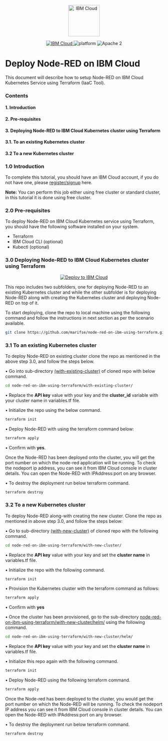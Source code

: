 <p align="center">
    <a href="https://cloud.ibm.com">
        <img src="https://cloud.ibm.com/media/docs/developer-appservice/resources/ibm-cloud.svg" height="100" alt="IBM Cloud">
    </a>
</p>

<p align="center">
    <a href="https://cloud.ibm.com">
    <img src="https://img.shields.io/badge/IBM%20Cloud-powered-blue.svg" alt="IBM Cloud">
    </a>
    <img src="https://img.shields.io/badge/platform-node-lightgrey.svg?style=flat" alt="platform">
    <img src="https://img.shields.io/badge/license-Apache2-blue.svg?style=flat" alt="Apache 2">
</p>


# Deploy Node-RED on IBM Cloud

This document will describe how to setup Node-RED on IBM Cloud Kubernetes Service using Terraform (IaaC Tool).

### Contents

#### 1.     Introduction
#### 2.     Pre-requisites
#### 3.     Deploying Node-RED to IBM Cloud Kubernetes cluster using Terraform
#### 3.1.     To an existing Kubernetes cluster
#### 3.2	  To a new Kubernetes cluster    


### 1.0 Introduction

To complete this tutorial, you should have an IBM Cloud account, if you do not have one, please [register/signup](https://cloud.ibm.com/registration) here. 

**Note:** You can perform this job either using free cluster or standard cluster, in this tutorial it is done using free cluster.

### 2.0 Pre-requisites

To deploy Node-RED on IBM Cloud Kubernetes service using Terraform, you should have the following software installed on your system.

  -	Terraform
  -	IBM Cloud CLI (optional)
  -	Kubectl (optional)

### 3.0	Deploying Node-RED to IBM Cloud Kubernetes cluster using Terraform

<p align="center">
    <a href="https://cloud.ibm.com/developer/appservice/create-app?defaultDeploymentToolchain=&defaultLanguage=NODE&navMode=starterkits&starterKit=3f3f65c6-4a2c-3255-8e80-d2ac52ca608a">
    <img src="https://cloud.ibm.com/devops/setup/deploy/button_x2.png" alt="Deploy to IBM Cloud">
    </a>
</p>

This repo includes two subfolders, one for deploying Node-RED to an existing Kubernetes cluster and while the other subfolder is for deploying Node-RED along with creating the Kubernetes cluster and deploying Node-RED on top of it.

To start deploying, clone the repo to local machine using the following command and follow the instructions in next section as per the scenario available.

```bash
git clone https://github.com/marifse/node-red-on-ibm-using-terraform.git
```
### 3.1	To an existing Kubernetes cluster

To deploy Node-RED on existing cluster clone the repo as mentioned in the above step 3.0, and follow the steps below. 

•	Go into sub-directory [(with-existing-cluster)](https://github.com/marifse/node-red-on-ibm-using-terraform/tree/main/with-existing-cluster) of cloned repo with below command.

```bash
cd node-red-on-ibm-using-terraform/with-existing-cluster/
```

•	Replace the **API key** value with your key and the **cluster_id** variable with your cluster name in variables.tf file.

•	Initialize the repo using the below command.

```bash
terraform init
```

•	Deploy Node-RED with using the terraform command below:

```bash
terraform apply
```

• Confirm with **yes**.

Once the Node-RED has been deployed onto the cluster, you will get the port number on which the node-red application will be running. To check the nodeport ip address, you can see it from IBM Cloud console in cluster details. You can open the Node-RED with IPAddress:port on any browser.

•	To destroy the deployment run below terraform command.

```bash
terraform destroy
```

### 3.2	To a new Kubernetes cluster

To deploy Node-RED along-with creating the new cluster. Clone the repo as mentioned in above step 3.0, and follow the steps below: 

•   Go to sub-directory [(with-new-cluster)](https://github.com/marifse/node-red-on-ibm-using-terraform/tree/main/with-new-cluster) of cloned repo with the following command.

```bash
cd node-red-on-ibm-using-terraform/with-new-cluster/
```

•   Replace the **API key** value with your key and set the **cluster name** in variables.tf file.

•   Initialize the repo with the following command.

```bash
terraform init
```

•   Provision the Kubernetes cluster with the terraform command as follows:

```bash
terraform apply
```
•   Confirm with **yes**

•   Once the cluster has been provisioned, go to the sub-directory [node-red-on-ibm-using-terraform/with-new-cluster/helm/](https://github.com/marifse/node-red-on-ibm-using-terraform/tree/main/with-new-cluster/helm) using the following command.

```bash
cd node-red-on-ibm-using-terraform/with-new-cluster/helm/
```

•   Replace the **API key** value with your key and set the **cluster name** in variables.tf file.

•	Initialize this repo again with the following command.

```bash
terraform init
```
•   Deploy Node-RED using the following terraform command.
```bash
terraform apply
```

Once the Node-red has been deployed to the cluster, you would get the port number on which the Node-RED will be running. To check the nodeport IP address you can see it from IBM Cloud console in cluster details. You can open the Node-RED with IPAddress:port on any browser.

•	To destroy the deployment run below terraform command.

```bash
terraform destroy
```
